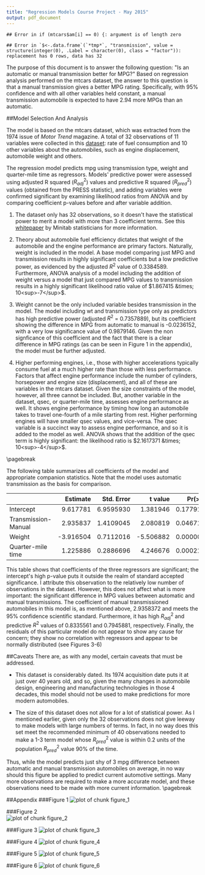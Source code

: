 ```yaml
---
title: "Regression Models Course Project - May 2015"
output: pdf_document
---
```




```
## Error in if (mtcars$am[i] == 0) {: argument is of length zero
```

```
## Error in `$<-.data.frame`(`*tmp*`, "transmission", value = structure(integer(0), .Label = character(0), class = "factor")): replacement has 0 rows, data has 32
```



The purpose of this document is to answer the following question: "Is an automatic or manual transmission better for MPG?"  Based on regression analysis performed on the mtcars dataset, the answer to this question is that a manual transmission gives a better MPG rating.  Specifically, with 95% confidence and with all other variables held constant, a manual transmission automobile is expected to have 2.94 more MPGs than an automatic.

##Model Selection And Analysis

The model is based on the mtcars dataset, which was extracted from the 1974 issue of _Motor Trend_ magazine. A total of 32 observations of 11 variables were collected in this [dataset](https://stat.ethz.ch/R-manual/R-devel/library/datasets/html/mtcars.html): rate of fuel consumption and 10 other variables about the automobiles, such as engine displacement, automobile weight and others.

The regression model predicts mpg using transmission type, weight and quarter-mile time as regressors.  Models' predictive power were assessed using adjusted R squared ($R^{2}_{adj}$) values and predictive R squared ($R^{2}_{pred}$) values (obtained from the PRESS statistic), and adding variables were confirmed significant by examining likelihood ratios from ANOVA and by comparing coefficient p-values before and after variable addition.

1. The dataset only has 32 observations, so it doesn't have the statistical power to merit a model with more than 3 coefficient terms. See this [whitepaper](http://support.minitab.com/en-us/minitab/17/Assistant_Multiple_Regression.pdf) by Minitab statisticians for more information.

2. Theory about automobile fuel efficiency dictates that weight of the automobile and the engine performance are primary factors. Naturally, weight is included in the model. A base model comparing just MPG and transmission results in highly significant coefficients but a low predictive power, as evidenced by the adjusted $R^{2}$ value of 0.3384589. Furthermore, ANOVA analysis of a model including the addition of weight versus a model that just compared MPG values to transmission results in a highly significant likelihood ratio value of $1.867415 &times; 10<sup>-7</sup>$.
3. Weight cannot be the only included variable besides transmission in the model.  The model including wt and transmission type only as predictors has high predictive power (adjusted $R^{2}$ = 0.7357889), but its coefficient showing the difference in MPG from automatic to manual is -0.0236152, with a very low significance value of 0.9879146.  Given the non signficance of this coefficient and the fact that there is a clear difference in MPG ratings (as can be seen in Figure 1 in the appendix), the model must be further adjusted.

4. Higher performing engines, i.e., those with higher accelerations typically consume fuel at a much higher rate than those with less performance.  Factors that affect engine performance include the number of cylinders, horsepower and engine size (displacement), and all of these are variables in the mtcars dataset.  Given the size constraints of the model, however, all three cannot be included. But, another variable in the dataset, qsec, or quarter-mile time, assesses engine performance as well.  It shows engine performance by timing how long an automobile takes to travel one-fourth of a mile starting from rest.  Higher performing engines will have smaller qsec values, and vice-versa. The qsec variable is a succinct way to assess engine performance, and so it is added to the model as well. ANOVA shows that the addition of the qsec term is highly significant: the likelihood ratio is $2.1617371 &times; 10<sup>-4</sup>$.

\pagebreak

The following table summarizes all coefficients of the model and appropriate companion statistics.  Note that the model uses automatic transmission as the basis for comparison.


|                    |  Estimate| Std. Error|   t value| Pr(>&#124;t&#124;)|
|:-------------------|---------:|----------:|---------:|------------------:|
|Intercept           |  9.617781|  6.9595930|  1.381946|          0.1779152|
|Transmission-Manual |  2.935837|  1.4109045|  2.080819|          0.0467155|
|Weight              | -3.916504|  0.7112016| -5.506882|          0.0000070|
|Quarter-mile time   |  1.225886|  0.2886696|  4.246676|          0.0002162|

This table shows that coefficients of the three regressors are significant; the intercept's high p-value puts it outside the realm of standard accepted significance.  I attribute this observation to the relatively low number of observations in the dataset.  However, this does not affect what is more important: the significant difference in MPG values between automatic and manual transmissions.  The coefficient of manual transmissioned automobiles in this model is, as mentioned above, 2.9358372 and meets the 95% confidence scientific standard. Furthermore, it has high $R^2_{adj}$ and predictive $R^2$ values of 0.8335561 and 0.7945881, respectively. Finally, the residuals of this particular model do not appear to show any cause for concern; they show no correlation with regressors and appear to be normally distributed (see Figures 3-6)

##Caveats
There are, as with any model, certain caveats that must be addressed.

* This dataset is considerably dated.  Its 1974 acquisition date puts it at just over 40 years old, and so, given the many changes in automobile design, engineering and manufacturing technologies in those 4 decades, this model should not be used to make predictions for more modern automobiles.

* The size of this dataset does not allow for a lot of statistical power.  As I mentioned earlier, given only the 32 observations does not give leeway to make models with large numbers of terms.  In fact, in no way does this set meet the recommended minimum of 40 observations needed to make a 1-3 term model whose $R^{2}_{pred}$ value is within 0.2 units of the population $R^2_{pred}$ value 90% of the time.

Thus, while the model predicts just shy of 3 mpg difference between automatic and manual transmission automobiles on average, in no way should this figure be applied to predict current automotive settings.  Many more observations are required to make a more accurate model, and these observations need to be made with more current information.
\pagebreak

##Appendix
###Figure 1
![plot of chunk figure_1](figure/figure_1-1.png) 
  


###Figure 2
<img src="figure/figure_2-1.png" title="plot of chunk figure_2" alt="plot of chunk figure_2" style="display: block; margin: auto;" />

###Figure 3
![plot of chunk figure_3](figure/figure_3-1.png) 

###Figure 4
![plot of chunk figure_4](figure/figure_4-1.png) 

###Figure 5
![plot of chunk figure_5](figure/figure_5-1.png) 

###Figure 6
![plot of chunk figure_6](figure/figure_6-1.png) 

